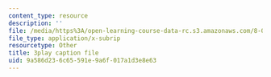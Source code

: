 ```yaml
---
content_type: resource
description: ''
file: /media/https%3A/open-learning-course-data-rc.s3.amazonaws.com/8-04-quantum-physics-i-spring-2016/9a586d236c65591e9a6f017a1d3e8e63_8cRnBhBaSOo.vtt
file_type: application/x-subrip
resourcetype: Other
title: 3play caption file
uid: 9a586d23-6c65-591e-9a6f-017a1d3e8e63
---
```

